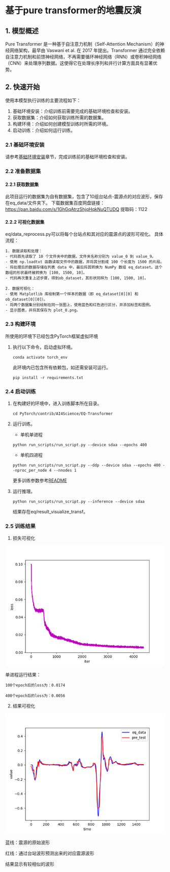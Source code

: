 
# 基于pure transformer的地震反演

## 1. 模型概述
Pure Transformer 是一种基于自注意力机制（Self-Attention Mechanism）的神经网络架构，最早由 Vaswani et al. 在 2017 年提出。Transformer 通过完全依赖自注意力机制和前馈神经网络，不再需要循环神经网络（RNN）或卷积神经网络（CNN）来处理序列数据。这使得它在处理长序列和并行计算方面具有显著优势。


## 2. 快速开始
使用本模型执行训练的主要流程如下：
1. 基础环境安装：介绍训练前需要完成的基础环境检查和安装。
2. 获取数据集：介绍如何获取训练所需的数据集。
3. 构建环境：介绍如何创建模型训练时所需的环境。
4. 启动训练：介绍如何运行训练。

### 2.1 基础环境安装

请参考[基础环境安装](../../../doc/Environment.md)章节，完成训练前的基础环境检查和安装。

### 2.2 准备数据集
#### 2.2.1 获取数据集

此项目运行的数据集为自有数据集，包含了10组台站点-震源点的对应波形，保存在eq_data/文件夹下。 下载数据集百度网盘链接：https://pan.baidu.com/s/1GhGqAtrzShjqHqkNuQTUDQ 提取码：1122

#### 2.2.2 可视化数据集

eq/data_reprocess.py可以将每个台站点和其对应的震源点的波形可视化。
具体流程：

    1. 数据读取和处理：
    - 代码首先读取了 10 个文件夹中的数据，文件夹名称分别为 value_0 到 value_9。
    - 使用 np.loadtxt 函数读取文件中的数据，并将其分割成 100 个长度为 1500 的片段。
    - 将处理后的数据存储在列表 data 中，最后将其转换为 NumPy 数组 eq_dataset。这个数组的形状最终被转换为 [100, 1500, 10]。
    - 代码再次重复上述步骤，得到ob_dataset，其形状同样为 [100, 1500, 10]。

    2. 数据可视化：
    - 使用 Matplotlib 库绘制第一个样本的数据（即 eq_dataset[0][0] 和 ob_dataset[0][0]）。
    - 将两个数据集分别绘制在同一张图上，使用蓝色和红色进行区分，并添加标签和图例。
    - 显示图表，并将其保存为 plot_0.png。

### 2.3 构建环境

所使用的环境下已经包含PyTorch框架虚拟环境
1. 执行以下命令，启动虚拟环境。
    ```
    conda activate torch_env
    ```
    此环境内已包含所有依赖包，如还需安装可运行。
    ```
    pip install -r requirements.txt
    ```

### 2.4 启动训练
1. 在构建好的环境中，进入训练脚本所在目录。
    ```
    cd PyTorch/contrib/AI4Science/EQ-Transformer
    ```

2. 运行训练。

    -  单机单进程
    ```
    python run_scripts/run_script.py --device sdaa --epochs 400
    ```
    -  单机四进程
    ```
    python run_scripts/run_script.py --ddp --device sdaa --epochs 400 --nproc_per_node 4 --nnodes 1
    ```

    更多训练参数参考[README](run_scripts/README.md)

3. 运行推理。
    ```
    python run_scripts/run_script.py --inference --device sdaa
    ```

    结果存在eq/result_visualize_transf。

### 2.5 训练结果

1. 损失可视化

![损失](loss_visible/plt_loss.png)

单进程运行结果：

    100个epoch后的loss为：0.0174
    
    400个epoch后的loss为：0.0056

2. 结果可视化

![结果对比](result_visualize_transf/plot_7.png)

蓝线：震源的原始波形

红线：通过台站波形预测出来的对应震源波形

结果显示有较相似的波形

